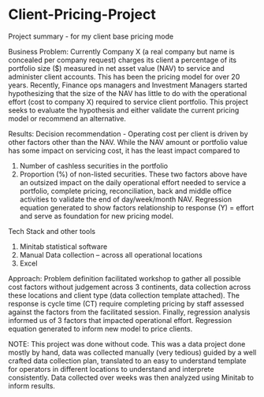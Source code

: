 # Client-Pricing-Project
Project summary - for my client base pricing mode

Business Problem:
Currently Company X (a real company but name is concealed per company request) charges its client a percentage of its portfolio size ($) measured in net asset value (NAV) to service and administer client accounts. This has been the pricing model for over 20 years.  Recently, Finance ops managers and Investment Managers started hypothesizing that the size of the NAV has little to do with the operational effort (cost to company X) required to service client portfolio. This project seeks to evaluate the hypothesis and either validate the current pricing model or recommend an alternative.

Results:
Decision recommendation - Operating cost per client is driven by other factors other than the NAV. While the NAV amount or portfolio value has some impact on servicing cost, it has the least impact compared to 
1.	Number of cashless securities in the portfolio
2.	Proportion (%) of non-listed securities.
These two factors above have an outsized impact on the daily operational effort needed to service a portfolio, complete pricing, reconciliation, back and middle office activities to validate the end of day/week/month NAV. Regression equation generated to show factors relationship to response (Y) = effort and serve as foundation for new pricing model. 

Tech Stack and other tools
1.	Minitab statistical software
2.	Manual Data collection – across all operational locations
3.	Excel

Approach:
Problem definition facilitated workshop to gather all possible cost factors without judgement across 3 continents, data collection across these locations and client type (data collection template attached). The response is cycle time (CT) require completing pricing by staff assessed against the factors from the facilitated session. Finally, regression analysis informed us of 3 factors that impacted operational effort. Regression equation generated to inform new model to price clients.


NOTE: This project was done without code. This was a data project done mostly by hand, data was collected manually (very tedious) guided by a well crafted data collection plan, translated to an easy to understand template for operators in different locations to understand and interprete consistently.  Data collected over weeks was then analyzed using Minitab to inform results. 
